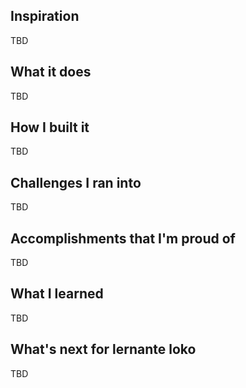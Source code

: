 ## Inspiration
TBD
## What it does
TBD
## How I built it
TBD
## Challenges I ran into
TBD
## Accomplishments that I'm proud of
TBD
## What I learned
TBD
## What's next for lernante loko
TBD
